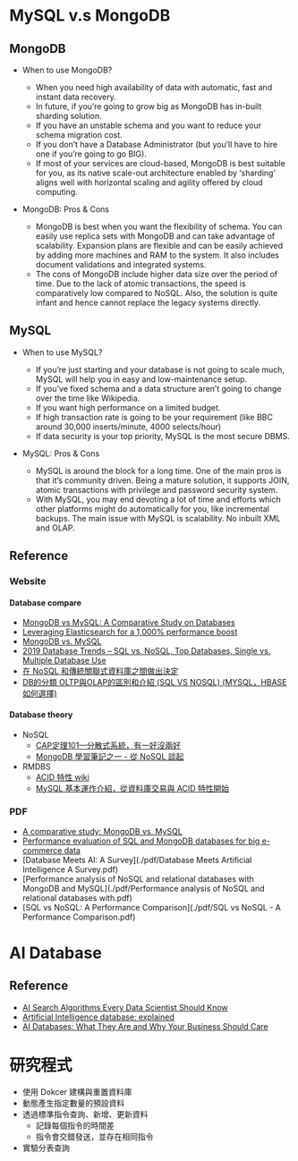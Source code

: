 # MySQL v.s MongoDB

## MongoDB

+ When to use MongoDB?
    - When you need high availability of data with automatic, fast and instant data recovery.
    - In future, if you’re going to grow big as MongoDB has in-built sharding solution.
    - If you have an unstable schema and you want to reduce your schema migration cost.
    - If you don’t have a Database Administrator (but you’ll have to hire one if you’re going to go BIG).
    - If most of your services are cloud-based, MongoDB is best suitable for you, as its native scale-out architecture enabled by ‘sharding’ aligns well with horizontal scaling and agility offered by cloud computing.

+ MongoDB: Pros & Cons
    - MongoDB is best when you want the flexibility of schema. You can easily use replica sets with MongoDB and can take advantage of scalability. Expansion plans are flexible and can be easily achieved by adding more machines and RAM to the system. It also includes document validations and integrated systems.
    - The cons of MongoDB include higher data size over the period of time. Due to the lack of atomic transactions, the speed is comparatively low compared to NoSQL. Also, the solution is quite infant and hence cannot replace the legacy systems directly.

## MySQL

+ When to use MySQL?
    - If you’re just starting and your database is not going to scale much, MySQL will help you in easy and low-maintenance setup.
    - If you’ve fixed schema and a data structure aren’t going to change over the time like Wikipedia.
    - If you want high performance on a limited budget.
    - If high transaction rate is going to be your requirement (like BBC around 30,000 inserts/minute, 4000 selects/hour)
    - If data security is your top priority, MySQL is the most secure DBMS.

+ MySQL: Pros & Cons
    - MySQL is around the block for a long time. One of the main pros is that it’s community driven. Being a mature solution, it supports JOIN, atomic transactions with privilege and password security system.
    - With MySQL, you may end devoting a lot of time and efforts which other platforms might do automatically for you, like incremental backups. The main issue with MySQL is scalability. No inbuilt XML and OLAP.

## Reference

### Website

#### Database compare

+ [MongoDB vs MySQL: A Comparative Study on Databases](https://www.simform.com/mongodb-vs-mysql-databases/)
+ [Leveraging Elasticsearch for a 1,000% performance boost](https://www.elastic.co/blog/leveraging-elasticsearch-for-a-1000-percent-performance-boost)
+ [MongoDB vs. MySQL](https://dzone.com/articles/comparing-mongodb-amp-mysql)
+ [2019 Database Trends – SQL vs. NoSQL, Top Databases, Single vs. Multiple Database Use](https://scalegrid.io/blog/2019-database-trends-sql-vs-nosql-top-databases-single-vs-multiple-database-use/)
+ [在 NoSQL 和傳統關聯式資料庫之間做出決定](https://navicat.com/cht/company/aboutus/blog/1002-deciding-between-nosql-and-traditional-relational-databases.html)
+ [DB的分類 OLTP與OLAP的區別和介紹 (SQL VS NOSQL) (MYSQL，HBASE如何選擇​)](http://jashliao.eu/wordpress/2019/07/19/db%e7%9a%84%e5%88%86%e9%a1%9e-oltp%e8%88%87olap%e7%9a%84%e5%8d%80%e5%88%a5%e5%92%8c%e4%bb%8b%e7%b4%b9-sql-vs-nosql-mysql%ef%bc%8chbase%e5%a6%82%e4%bd%95%e9%81%b8%e6%93%87%e2%80%8b/)

#### Database theory

+ NoSQL
    - [CAP定理101—分散式系統，有一好沒兩好](https://medium.com/%E5%BE%8C%E7%AB%AF%E6%96%B0%E6%89%8B%E6%9D%91/cap%E5%AE%9A%E7%90%86101-3fdd10e0b9a)
    - [MongoDB 學習筆記之一 - 從 NoSQL 談起](http://garyliutw.blogspot.com/2014/05/mongodb-nosql.html)
+ RMDBS
    - [ACID 特性 wiki](https://zh.wikipedia.org/wiki/ACID)
    - [MySQL 基本運作介紹，從資料庫交易與 ACID 特性開始](https://tw.alphacamp.co/blog/mysql-intro-acid-in-databases)

### PDF

+ [A comparative study: MongoDB vs. MySQL](./pdf/ComparativeStudy-MongoDBvsMSSQL.pdf)
+ [Performance evaluation of SQL and MongoDB databases for big e-commerce data](./pdf/CSSE2015submission85-V2d.pdf)
+ [Database Meets AI: A Survey](./pdf/Database Meets Artificial Intelligence A Survey.pdf)
+ [Performance analysis of NoSQL and relational databases with MongoDB and MySQL](./pdf/Performance analysis of NoSQL and relational databases with.pdf)
+ [SQL vs NoSQL: A Performance Comparison](./pdf/SQL vs NoSQL -  A Performance Comparison.pdf)

# AI Database

## Reference

+ [AI Search Algorithms Every Data Scientist Should Know](https://towardsdatascience.com/ed0968a43a7a)
+ [Artificial Intelligence database: explained](https://blog.datumize.com/artificial-intelligence-database-explained)
+ [AI Databases: What They Are and Why Your Business Should Care](https://www.pcmag.com/news/ai-databases-what-they-are-and-why-your-business-should-care)

# 研究程式

+ 使用 Dokcer 建構與重置資料庫
+ 動態產生指定數量的預設資料
+ 透過標準指令查詢、新增、更新資料
    - 記錄每個指令的時間差
    - 指令會交錯發送，並存在相同指令
+ 實驗分表查詢
